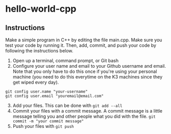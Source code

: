 # hello-world-cpp

## Instructions
Make a simple program in C++ by editing the file main.cpp.  Make sure you test your code by running it.  Then, add, commit, and push your code by following the instructions below.

1. Open up a terminal, command prompt, or Git bash
2. Configure your user name and email to your Github username and email.  Note that you only have to do this once if you're using your personal machine (you need to do this everytime on the K3 machines since they get wiped every day).
```
git config user.name "your-username"
git config user.email "youremail@email.com"
```
3. Add your files.  This can be done with `git add --all`
4. Commit your files with a commit message.  A commit message is a little message telling you and other people what you did with the file.  `git commit -m "your commit message"`
5. Push your files with `git push`
